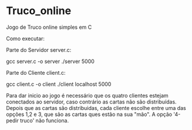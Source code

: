 # Truco_online
Jogo de Truco online simples em C 

Como executar: 

Parte do Servidor
server.c:

gcc server.c -o server
./server 5000

Parte do Cliente
client.c:

gcc client.c -o client
./client localhost 5000


Para dar inicio ao jogo é necessário que os quatro clientes estejam conectados ao servidor, caso contrário as cartas não são distribuídas. 
Depois que as cartas são distribuidas, cada cliente escolhe entre uma das opções 1,2 e 3, que são as cartas ques estão na sua "mão".
A opção '4-pedir truco' não funciona.

